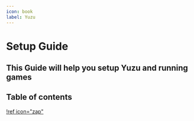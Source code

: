 ```yaml
---
icon: book
label: Yuzu
---
```

# Setup Guide

This Guide will help you setup Yuzu and running games
---

## Table of contents

[!ref icon="zap"](Installation)
